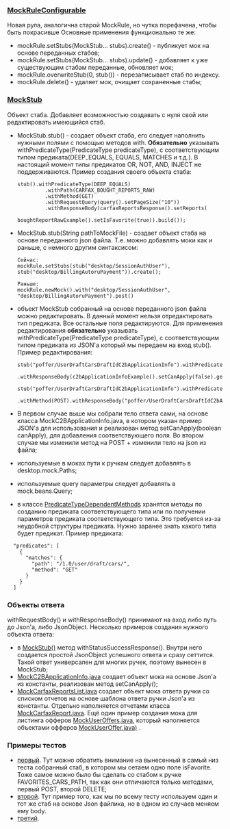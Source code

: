 ### [MockRuleConfigurable](https://github.com/YandexClassifieds/auto-tests/blob/master/desktop-web-client/src/main/java/ru/auto/tests/desktop/rule/MockRuleConfigurable.java)
Новая рула, аналогична старой MockRule, но чутка порефачена, чтобы быть покрасивше
Основные применения функционально те же:

- mockRule.setStubs(MockStub... stubs).create() - публикует мок на основе переданных стабов;
- mockRule.setStubs(MockStub... stubs).update() - добавляет к уже существующим стабам переданные, обновляет мок;
- mockRule.overwriteStub(0, stub()) - перезаписывает стаб по индексу.
- mockRule.delete() - удаляет мок, очищает сохраненные стабы;

### [MockStub](https://github.com/YandexClassifieds/auto-tests/blob/master/desktop-web-client/src/main/java/ru/auto/tests/desktop/mock/MockStub.java)
Объект стаба. Добавляет возможностью создавать с нуля свой или редактировать имеющийся стаб.

- MockStub.stub() - создает объект стаба, его следует наполнить нужными полями с помощью методов with. **Обязательно** указывать withPredicateType(PredicateType predicateType),  с соответствующим типом предиката(DEEP_EQUALS, EQUALS, MATCHES и т.д.). В настоящий момент типы предикатов OR, NOT, AND, INJECT не поддерживаются. Пример создания своего объекта стаба:
   ```
  stub().withPredicateType(DEEP_EQUALS)
            .withPath(CARFAX_BOUGHT_REPORTS_RAW)
            .withMethod(GET)
            .withRequestQuery(query().setPageSize("10"))
            .withResponseBody(carfaxReportsResponse().setReports(
                          boughtReportRawExample().setIsFavorite(true)).build());

- MockStub.stub(String pathToMockFile) - создает объект стаба на основе переданного json файла. Т.е. можно добавлять моки как и раньше, с немного другим синтаксисом:

  ```
  Сейчас:
  mockRule.setStubs(stub("desktop/SessionAuthUser"), stub("desktop/BillingAutoruPayment")).create();
  
  Раньше: 
  mockRule.newMock().with("desktop/SessionAuthUser", "desktop/BillingAutoruPayment").post()

-  объект MockStub собранный на основе переданного json файла можно редактировать. В данный момент нельзя отредактировать тип предиката. Все остальные поля редактируются. Для применения редактирования **обязательно** указывать withPredicateType(PredicateType predicateType), с соответствующим типом предиката из JSON'a который мы передаем на вход stub(). Пример редактирования:
    ```
    stub("poffer/UserDraftCarsDraftIdC2bApplicationInfo").withPredicateType(MATCHES)
              .withResponseBody(c2bApplicationInfoExample().setCanApply(false).getBody()));

    stub("poffer/UserDraftCarsDraftIdC2bApplicationInfo").withPredicateType(MATCHES)
              .withMethod(POST).withResponseBody("poffer/UserDraftCarsDraftIdC2bApplicationInfo");

- В первом случае выше мы собрали тело ответа сами, на основе класса MockC2BApplicationInfo.java, в котором указан пример JSON'a для использования и реализован метод setCanApply(boolean canApply), для добавления соответствующего поля. Во втором случае мы изменили метод на POST + изменили тело на json из файла;
- используемые в моках пути к ручкам следует добавлять в desktop.mock.Paths;
- используемые query параметры следует добавлять в mock.beans.Query;
- в классе [PredicateTypeDependentMethods](https://github.com/YandexClassifieds/auto-tests/blob/master/desktop-web-client/src/main/java/ru/auto/tests/desktop/mock/PredicateTypeDependentMethods.java) хранятся методы по созданию предиката соответствующего типа или по получении параметров предиката соответствующего типа. Это требуется из-за неудобной структуры предиката. Нужно заранее знать какого типа будет предикат. Пример предиката:
```
  "predicates": [
    {
      "matches": {
        "path": "/1.0/user/draft/cars/",
        "method": "GET"
      }
    }
  ]
```

###  Объекты ответа

withRequestBody() и withResponseBody() принимают на вход либо путь до Json'a, либо JsonObject. Несколько примеров создания нужного объекта ответа:
- в [MockStub()](https://github.com/YandexClassifieds/auto-tests/blob/master/desktop-web-client/src/main/java/ru/auto/tests/desktop/mock/MockStub.java) метод withStatusSuccessResponse(). Внутри него создается простой JsonObject успешного ответа и сразу сеттится. Такой ответ универсален для многих ручек, поэтому вынесен в MockStub;
- [MockC2BApplicationInfo.java](https://github.com/YandexClassifieds/auto-tests/blob/master/desktop-web-client/src/main/java/ru/auto/tests/desktop/mock/MockC2BApplicationInfo.java) создает объект мока на основе Json'a из константы, реализован метод setCanApply();
- [MockCarfaxReportsList.java](https://github.com/YandexClassifieds/auto-tests/blob/master/desktop-web-client/src/main/java/ru/auto/tests/desktop/mock/MockCarfaxReportsList.java) создает объект мока ответа ручки со списком отчетов на основе шаблона ответа ручки Json'a из константы. Отдельно наполняется отчетами класса [MockCarfaxReport.java](https://github.com/YandexClassifieds/auto-tests/blob/master/desktop-web-client/src/main/java/ru/auto/tests/desktop/mock/MockCarfaxReport.java). Ещё один пример создания мока для листинга офферов [MockUserOffers.java](https://github.com/YandexClassifieds/auto-tests/blob/c39f8d43b56444d2ad2d9f624cbf5d22dc2219a8/desktop-web-client/src/main/java/ru/auto/tests/desktop/mock/MockUserOffers.java), который наполняется объектами офферов [MockUserOffer.java)](https://github.com/YandexClassifieds/auto-tests/blob/c39f8d43b56444d2ad2d9f624cbf5d22dc2219a8/desktop-web-client/src/main/java/ru/auto/tests/desktop/mock/MockUserOffer.java) . 

### Примеры тестов

- [первый](https://github.com/YandexClassifieds/auto-tests/pull/1416/files#diff-e3fc84096d94617e00a76a3661ad7d470e273d7286da0f71b14ce6ec564d57cc). Тут можно обратить внимание на вынесенный в самый низ теста собранный стаб, в котором мы сетаем одно поле isFavorite. Тоже самое можно было бы сделать со стабом к ручке FAVORITES_CARS_PATH, так как они отличаются только методами, первый POST, второй DELETE;
- [второй](https://github.com/YandexClassifieds/auto-tests/pull/1416/files#diff-333dc7018583c04a6ee07d4fd326a614e528ceeda29997551e94de099399a3bb). Тут пример того, как мы по всему тесту используем один и тот же стаб на основе Json файлика, но в одном из случаев меняем ему body.
- [третий](https://github.com/YandexClassifieds/auto-tests/blob/c39f8d43b56444d2ad2d9f624cbf5d22dc2219a8/desktop-lk-web-tests/src/test/java/ru/auto/tests/desktop/lk/sales/VasAutoprolongActiveOptionTest.java). 
